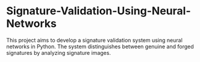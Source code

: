 # Signature-Validation-Using-Neural-Networks
This project aims to develop a signature validation system using neural networks in Python. The system distinguishes between genuine and forged signatures by analyzing signature images.
